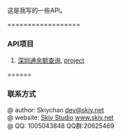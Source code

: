 这是我写的一些API。

==================
### API项目
1. [深圳通余额查询](docs/shenzhentong.md), [project](api/shenzhentong.go)

======
### 联系方式
@ author: Skiychan <dev@skiy.net>   
@ website: [Skiy Studio](http://www.skiy.net) www.skiy.net  
@ QQ: 1005043848 QQ群:20625469   


